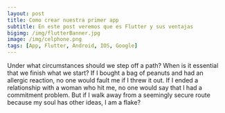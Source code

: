 ```yaml
---
layout: post
title: Como crear nuestra primer app
subtitle: En este post veremos que es Flutter y sus ventajas
bigimg: /img/flutterBanner.jpg
image: /img/celphone.png
tags: [App, Flutter, Android, IOS, Google]
---
```


Under what circumstances should we step off a path? When is it essential that we finish what we start? If I bought a bag of peanuts and had an allergic reaction, no one would fault me if I threw it out. If I ended a relationship with a woman who hit me, no one would say that I had a commitment problem. But if I walk away from a seemingly secure route because my soul has other ideas, I am a flake?
